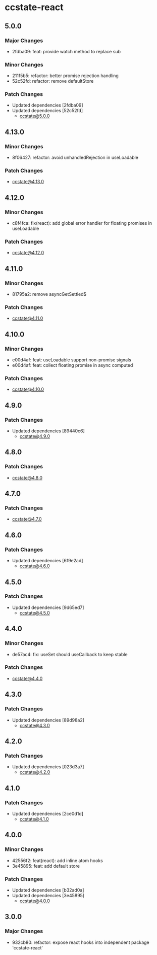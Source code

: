 # ccstate-react

## 5.0.0

### Major Changes

- 2fdba09: feat: provide watch method to replace sub

### Minor Changes

- 211f5b5: refactor: better promise rejection handling
- 52c52fd: refactor: remove defaultStore

### Patch Changes

- Updated dependencies [2fdba09]
- Updated dependencies [52c52fd]
  - ccstate@5.0.0

## 4.13.0

### Minor Changes

- 8f06427: refactor: avoid unhandledRejection in useLoadable

### Patch Changes

- ccstate@4.13.0

## 4.12.0

### Minor Changes

- c8f4fca: fix(react): add global error handler for floating promises in useLoadable

### Patch Changes

- ccstate@4.12.0

## 4.11.0

### Minor Changes

- 81795a2: remove asyncGetSettled$

### Patch Changes

- ccstate@4.11.0

## 4.10.0

### Minor Changes

- e00d4af: feat: useLoadable support non-promise signals
- e00d4af: feat: collect floating promise in async computed

### Patch Changes

- ccstate@4.10.0

## 4.9.0

### Patch Changes

- Updated dependencies [89440c6]
  - ccstate@4.9.0

## 4.8.0

### Patch Changes

- ccstate@4.8.0

## 4.7.0

### Patch Changes

- ccstate@4.7.0

## 4.6.0

### Patch Changes

- Updated dependencies [6f9e2ad]
  - ccstate@4.6.0

## 4.5.0

### Patch Changes

- Updated dependencies [9d65ed7]
  - ccstate@4.5.0

## 4.4.0

### Minor Changes

- de57ac4: fix: useSet should useCallback to keep stable

### Patch Changes

- ccstate@4.4.0

## 4.3.0

### Patch Changes

- Updated dependencies [89d98a2]
  - ccstate@4.3.0

## 4.2.0

### Patch Changes

- Updated dependencies [023d3a7]
  - ccstate@4.2.0

## 4.1.0

### Patch Changes

- Updated dependencies [2ce0d1d]
  - ccstate@4.1.0

## 4.0.0

### Minor Changes

- 42556f2: feat(react): add inline atom hooks
- 3e45895: feat: add default store

### Patch Changes

- Updated dependencies [b32ad0a]
- Updated dependencies [3e45895]
  - ccstate@4.0.0

## 3.0.0

### Major Changes

- 932cb80: refactor: expose react hooks into independent package 'ccstate-react'
